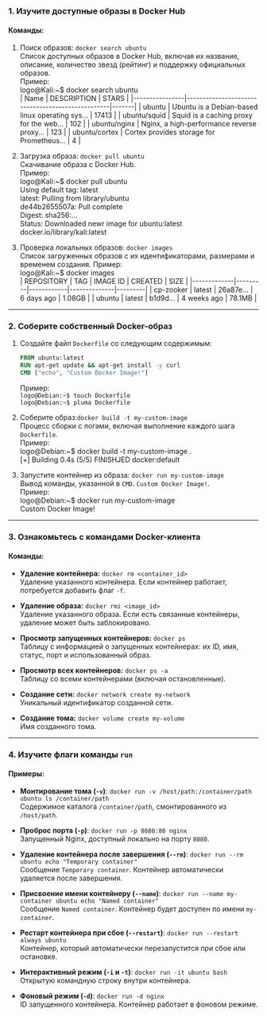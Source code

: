 ### **1. Изучите доступные образы в Docker Hub**

#### Команды:
1. Поиск образов: ```docker search ubuntu```  
   Список доступных образов в Docker Hub, включая их название, описание, количество звезд (рейтинг) и поддержку официальных образов.  
   Пример:  
    logo@Kali:~$ docker search ubuntu  
    | Name           | DESCRIPTION                                      | STARS |
    |----------------|--------------------------------------------------|-------|
    | ubuntu         | Ubuntu is a Debian-based linux operating sys...  | 17413 |
    | ubuntu/squid   | Squid is a caching proxy for the web...           | 102   |
    | ubuntu/nginx   | Nginx, a high-performance reverse proxy...        | 123   |
    | ubuntu/cortex  | Cortex provides storage for Prometheus...         | 4     |


2. Загрузка образа:  ```docker pull ubuntu```  
   Скачивание образа с Docker Hub.  
   Пример:  
   logo@Kali:~$ docker pull ubuntu  
   Using default tag: latest  
   latest: Pulling from library/ubuntu  
   de44b2655507a: Pull complete  
   Digest: sha256:...  
   Status: Downloaded newr image for ubuntu:latest  
   docker.io/library/kali:latest  

3. Проверка локальных образов: ```docker images```  
   Список загруженных образов с их идентификаторами, размерами и временем создания. 
   Пример:  
    logo@Kali:~$ docker images  
    | REPOSITORY  | TAG     | IMAGE ID   | CREATED      | SIZE    |
    |-------------|---------|------------|--------------|---------|
    | cp-zooker   | latest  | 26a87e...  | 6 days ago   | 1.08GB  |
    | ubuntu      | latest  | b1d9d...   | 4 weeks ago  | 78.1MB  |
 

---

### **2. Соберите собственный Docker-образ**  
1. Создайте файл `Dockerfile` со следующим содержимым:
   ```Dockerfile
   FROM ubuntu:latest
   RUN apt-get update && apt-get install -y curl
   CMD ["echo", "Custom Docker Image!"]
   ```
   Пример:  
   ```logo@Debian:~$ touch Dockerfile```  
   ```logo@Debian:~$ pluma Dockerfile```  
   
2. Соберите образ:```docker build -t my-custom-image```  
   Процесс сборки с логами, включая выполнение каждого шага `Dockerfile`.  
   Пример:  
   logo@Debian:~$ docker build -t my-custom-image .  
   [+] Building 0.4s (5/5) FINISHJED docker:default  

3. Запустите контейнер из образа: ```docker run my-custom-image```  
   Вывод команды, указанной в `CMD`. `Custom Docker Image!`.  
   Пример:  
   logo@Debian:~$ docker run my-custom-image  
   Custom Docker Image!  

---

### **3. Ознакомьтесь с командами Docker-клиента**

#### Команды:

- **Удаление контейнера:** ```docker rm <container_id>```  
  Удаление указанного контейнера. Если контейнер работает, потребуется добавить флаг `-f`.  

- **Удаление образа:** ```docker rmi <image_id>```  
  Удаление указанного образа. Если есть связанные контейнеры, удаление может быть заблокировано.  

- **Просмотр запущенных контейнеров:**  ```docker ps```  
  Таблицу с информацией о запущенных контейнерах: их ID, имя, статус, порт и использованный образ.  

- **Просмотр всех контейнеров:** ```docker ps -a```  
  Таблицу со всеми контейнерами (включая остановленные).  

- **Создание сети:** ```docker network create my-network```  
  Уникальный идентификатор созданной сети.  

- **Создание тома:** ```docker volume create my-volume```  
  Имя созданного тома.  

---

### **4. Изучите флаги команды `run`**

#### Примеры:

- **Монтирование тома (`-v`)**: ```docker run -v /host/path:/container/path ubuntu ls /container/path```  
  Содержимое каталога `/container/path`, смонтированного из `/host/path`.  

- **Проброс порта (`-p`)**: ```docker run -p 8080:80 nginx```  
  Запущенный Nginx, доступный локально на порту `8080`.  

- **Удаление контейнера после завершения (`--rm`)**: ```docker run --rm ubuntu echo "Temporary container"```  
  Сообщение `Temporary container`. Контейнер автоматически удаляется после завершения.  

- **Присвоение имени контейнеру (`--name`)**: ```docker run --name my-container ubuntu echo "Named container"```  
  Сообщение `Named container`. Контейнер будет доступен по имени `my-container`.  

- **Рестарт контейнера при сбое (`--restart`)**: ```docker run --restart always ubuntu```  
  Контейнер, который автоматически перезапустится при сбое или остановке.  

- **Интерактивный режим (`-i` и `-t`)**: ```docker run -it ubuntu bash```  
  Открытую командную строку внутри контейнера.  

- **Фоновый режим (`-d`)**: ```docker run -d nginx```  
  ID запущенного контейнера. Контейнер работает в фоновом режиме.  
